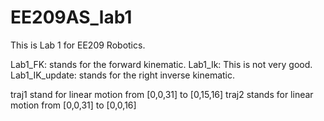 # EE209AS_lab1
This is Lab 1 for EE209 Robotics.

Lab1_FK:          stands for the forward kinematic.
Lab1_Ik:          This is not very good.       
Lab1_IK_update:   stands for the right inverse kinematic.

traj1 stand for linear motion from [0,0,31] to [0,15,16]
traj2 stands for linear motion from [0,0,31] to [0,0,16]


